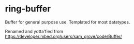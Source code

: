 # ring-buffer
Buffer for general purpose use. Templated for most datatypes.

Renamed and yotta'fied from https://developer.mbed.org/users/sam_grove/code/Buffer/
